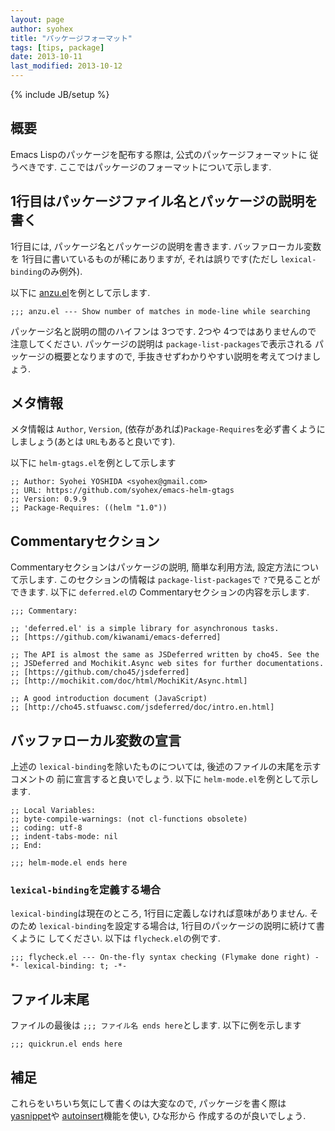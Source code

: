 ```yaml
---
layout: page
author: syohex
title: "パッケージフォーマット"
tags: [tips, package]
date: 2013-10-11
last_modified: 2013-10-12
---
```

{% include JB/setup %}

## 概要
Emacs Lispのパッケージを配布する際は, 公式のパッケージフォーマットに
従うべきです. ここではパッケージのフォーマットについて示します.


## 1行目はパッケージファイル名とパッケージの説明を書く
1行目には, パッケージ名とパッケージの説明を書きます. バッファローカル変数を
1行目に書いているものが稀にありますが, それは誤りです(ただし `lexical-binding`のみ例外).


以下に [anzu.el](https://github.com/syohex/emacs-anzu)を例として示します.

```common-lisp
;;; anzu.el --- Show number of matches in mode-line while searching
```

パッケージ名と説明の間のハイフンは 3つです. 2つや 4つではありませんので
注意してください. パッケージの説明は `package-list-packages`で表示される
パッケージの概要となりますので, 手抜きせずわかりやすい説明を考えてつけましょう.


## メタ情報
メタ情報は `Author`, `Version`, (依存があれば)`Package-Requires`を必ず書くように
しましょう(あとは `URL`もあると良いです).

以下に `helm-gtags.el`を例として示します

```common-lisp
;; Author: Syohei YOSHIDA <syohex@gmail.com>
;; URL: https://github.com/syohex/emacs-helm-gtags
;; Version: 0.9.9
;; Package-Requires: ((helm "1.0"))
```

## Commentaryセクション
Commentaryセクションはパッケージの説明, 簡単な利用方法, 設定方法について示します.
このセクションの情報は `package-list-packages`で `?`で見ることができます.
以下に `deferred.el`の Commentaryセクションの内容を示します.

```common-lisp
;;; Commentary:

;; 'deferred.el' is a simple library for asynchronous tasks.
;; [https://github.com/kiwanami/emacs-deferred]

;; The API is almost the same as JSDeferred written by cho45. See the
;; JSDeferred and Mochikit.Async web sites for further documentations.
;; [https://github.com/cho45/jsdeferred]
;; [http://mochikit.com/doc/html/MochiKit/Async.html]

;; A good introduction document (JavaScript)
;; [http://cho45.stfuawsc.com/jsdeferred/doc/intro.en.html]
```


## バッファローカル変数の宣言
上述の `lexical-binding`を除いたものについては, 後述のファイルの末尾を示すコメントの
前に宣言すると良いでしょう.
以下に `helm-mode.el`を例として示します.

```common-lisp
;; Local Variables:
;; byte-compile-warnings: (not cl-functions obsolete)
;; coding: utf-8
;; indent-tabs-mode: nil
;; End:

;;; helm-mode.el ends here
```

### `lexical-binding`を定義する場合

`lexical-binding`は現在のところ, 1行目に定義しなければ意味がありません.
そのため `lexical-binding`を設定する場合は, 1行目のパッケージの説明に続けて書くように
してください. 以下は `flycheck.el`の例です.

```common-lisp
;;; flycheck.el --- On-the-fly syntax checking (Flymake done right) -*- lexical-binding: t; -*-
```

## ファイル末尾

ファイルの最後は `;;; ファイル名 ends here`とします. 以下に例を示します

```common-lisp
;;; quickrun.el ends here
```


## 補足
これらをいちいち気にして書くのは大変なので, パッケージを書く際は[yasnippet](https://github.com/capitaomorte/yasnippet)や
[autoinsert](http://www.gnu.org/software/emacs/manual/html_node/autotype/Autoinserting.html)機能を使い, ひな形から
作成するのが良いでしょう.
